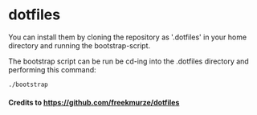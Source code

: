 dotfiles
========

You can install them by cloning the repository as '.dotfiles' in your home directory and running the bootstrap-script.

The bootstrap script can be run be cd-ing into the .dotfiles directory and performing this command:
```bash
./bootstrap
```

#### Credits to https://github.com/freekmurze/dotfiles